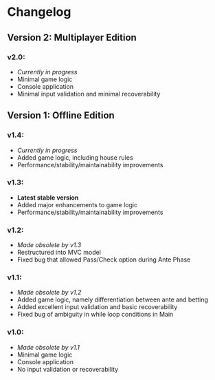 # Changelog

## Version 2: Multiplayer Edition
### v2.0:
+ *Currently in progress*
+ Minimal game logic
+ Console application
+ Minimal input validation and minimal recoverability

## Version 1: Offline Edition
### v1.4:
+ *Currently in progress*
+ Added game logic, including house rules
+ Performance/stability/maintainability improvements

### v1.3:
+ **Latest stable version**
+ Added major enhancements to game logic
+ Performance/stability/maintainability improvements

### v1.2:
+ *Made obsolete by v1.3*
+ Restructured into MVC model
+ Fixed bug that allowed Pass/Check option during Ante Phase

### v1.1:
+ *Made obsolete by v1.2*
+ Added game logic, namely differentiation between ante and betting
+ Added excellent input validation and basic recoverability
+ Fixed bug of ambiguity in while loop conditions in Main

### v1.0:
+ *Made obsolete by v1.1*
+ Minimal game logic
+ Console application
+ No input validation or recoverability
